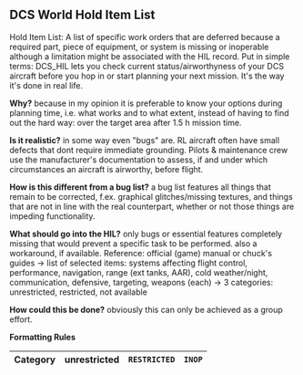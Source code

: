 
## DCS World Hold Item List

Hold Item List: A list of specific work orders that are deferred because a required part, piece of equipment, or system is missing or inoperable although a limitation might be associated with the HIL record.
Put in simple terms: DCS_HIL lets you check current status/airworthyness of your DCS aircraft before you hop in or start planning your next mission. It's the way it's done in real life.

**Why?**
because in my opinion it is preferable to know your options during planning time, i.e. what works and to what extent, instead of having to find out the hard way: over the target area after 1.5 h mission time.

**Is it realistic?**
in some way even "bugs" are. RL aircraft often have small defects that dont require immediate grounding. Pilots & maintenance crew use the manufacturer's documentation to assess, if and under which circumstances an aircraft is airworthy, before flight.

**How is this different from a bug list?**
a bug list features all things that remain to be corrected, f.ex. graphical glitches/missing textures, and things that are not in line with the real counterpart, whether or not those things are impeding functionality.

**What should go into the HIL?**
only bugs or essential features completely missing that would prevent a specific task to be performed. also a workaround, if available.
Reference: official (game) manual or chuck's guides
-> list of selected items: systems affecting flight control, performance, navigation, range (ext tanks, AAR), cold weather/night, communication, defensive, targeting, weapons (each)
-> 3 categories: unrestricted, restricted, not available

**How could this be done?**
obviously this can only be achieved as a group effort. 

**Formatting Rules**


| **Category** | **unrestricted** |**`RESTRICTED`**|**`INOP`**|
| --- | --- | --- | --- |
